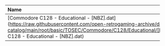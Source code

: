 |Name|Size|
|:---|---:|
|[Commodore C128 - Educational - [NBZ].dat](https://raw.githubusercontent.com/open-retrogaming-archive/dat-catalog/main/root/basic/TOSEC/Commodore/C128/Educational/[NBZ]/Commodore C128 - Educational - [NBZ].dat)|936|
